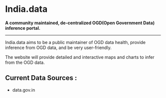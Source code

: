 # India.data
**A community maintained, de-centralized OGD(Open Government Data) inference portal.**

---
India.data aims to be a public maintainer of OGD data health, provide inference from OGD data, and be very user-friendly.

The website will provide detailed and interactive maps and charts to infer from the OGD data.

## Current Data Sources :
+ data.gov.in
